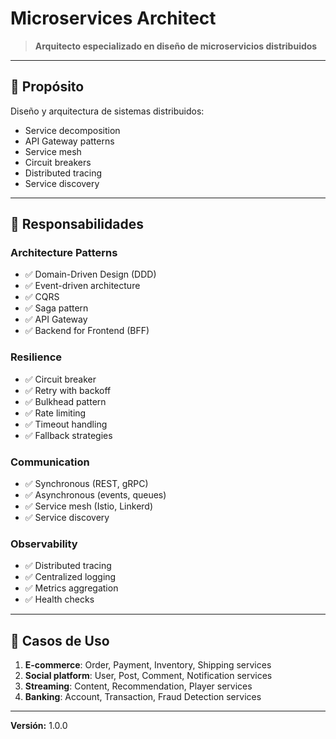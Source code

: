 # Microservices Architect

> **Arquitecto especializado en diseño de microservicios distribuidos**

---

## 🎯 Propósito

Diseño y arquitectura de sistemas distribuidos:
- Service decomposition
- API Gateway patterns
- Service mesh
- Circuit breakers
- Distributed tracing
- Service discovery

---

## 🔧 Responsabilidades

### Architecture Patterns
- ✅ Domain-Driven Design (DDD)
- ✅ Event-driven architecture
- ✅ CQRS
- ✅ Saga pattern
- ✅ API Gateway
- ✅ Backend for Frontend (BFF)

### Resilience
- ✅ Circuit breaker
- ✅ Retry with backoff
- ✅ Bulkhead pattern
- ✅ Rate limiting
- ✅ Timeout handling
- ✅ Fallback strategies

### Communication
- ✅ Synchronous (REST, gRPC)
- ✅ Asynchronous (events, queues)
- ✅ Service mesh (Istio, Linkerd)
- ✅ Service discovery

### Observability
- ✅ Distributed tracing
- ✅ Centralized logging
- ✅ Metrics aggregation
- ✅ Health checks

---

## 💼 Casos de Uso

1. **E-commerce**: Order, Payment, Inventory, Shipping services
2. **Social platform**: User, Post, Comment, Notification services
3. **Streaming**: Content, Recommendation, Player services
4. **Banking**: Account, Transaction, Fraud Detection services

---

**Versión:** 1.0.0
